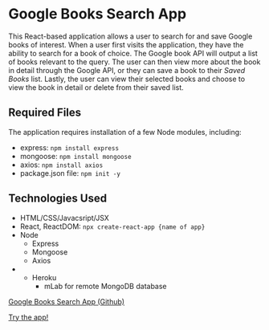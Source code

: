 # Google Books Search App

This React-based application allows a user to search for and save Google books of interest.  When a user first visits the application, they have the ability to search for a book of choice.  The Google book API will output a list of books relevant to the query.  The user can then view more about the book in detail through the Google API, or they can save a book to their _Saved Books_ list.  Lastly, the user can view their selected books and choose to view the book in detail or delete from their saved list.

## Required Files
The application requires installation of a few Node modules, including:
* express: `npm install express`
* mongoose: `npm install mongoose`
* axios: `npm install axios`
* package.json file: `npm init -y`

## Technologies Used
* HTML/CSS/Javacsript/JSX
* React, ReactDOM: `npx create-react-app {name of app}`
* Node
  * Express
  * Mongoose
  * Axios
* * Heroku
    * mLab for remote MongoDB database
 
[Google Books Search App (Github)]( https://github.com/stellie82/GoogleBooks.git)

[Try the app!](https://gbooks-search-app.herokuapp.com/)
